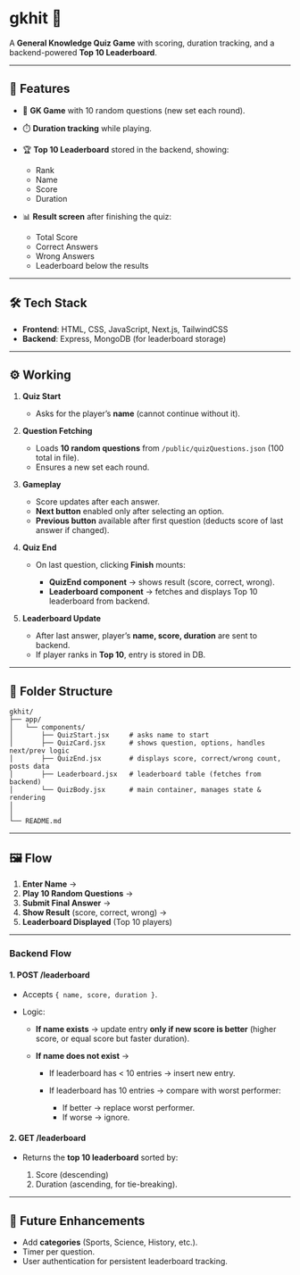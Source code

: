 # gkhit 🎯

A **General Knowledge Quiz Game** with scoring, duration tracking, and a backend-powered **Top 10 Leaderboard**.

---

## 🚀 Features

* 🧠 **GK Game** with 10 random questions (new set each round).
* ⏱️ **Duration tracking** while playing.
* 🏆 **Top 10 Leaderboard** stored in the backend, showing:

  * Rank
  * Name
  * Score
  * Duration
* 📊 **Result screen** after finishing the quiz:

  * Total Score
  * Correct Answers
  * Wrong Answers
  * Leaderboard below the results

---

## 🛠️ Tech Stack

* **Frontend**: HTML, CSS, JavaScript, Next.js, TailwindCSS
* **Backend**: Express, MongoDB (for leaderboard storage)

---

## ⚙️ Working

1. **Quiz Start**

   * Asks for the player’s **name** (cannot continue without it).

2. **Question Fetching**

   * Loads **10 random questions** from `/public/quizQuestions.json` (100 total in file).
   * Ensures a new set each round.

3. **Gameplay**

   * Score updates after each answer.
   * **Next button** enabled only after selecting an option.
   * **Previous button** available after first question (deducts score of last answer if changed).

4. **Quiz End**

   * On last question, clicking **Finish** mounts:

     * **QuizEnd component** → shows result (score, correct, wrong).
     * **Leaderboard component** → fetches and displays Top 10 leaderboard from backend.

5. **Leaderboard Update**

   * After last answer, player’s **name, score, duration** are sent to backend.
   * If player ranks in **Top 10**, entry is stored in DB.

---

## 📂 Folder Structure

```
gkhit/
├── app/
│   └── components/
│       ├── QuizStart.jsx     # asks name to start  
│       ├── QuizCard.jsx      # shows question, options, handles next/prev logic  
│       ├── QuizEnd.jsx       # displays score, correct/wrong count, posts data  
│       ├── Leaderboard.jsx   # leaderboard table (fetches from backend)  
│       └── QuizBody.jsx      # main container, manages state & rendering  
│
│
└── README.md
```

---

## 🖼️ Flow

1. **Enter Name** →
2. **Play 10 Random Questions** →
3. **Submit Final Answer** →
4. **Show Result** (score, correct, wrong) →
5. **Leaderboard Displayed** (Top 10 players)

---

### Backend Flow

#### 1. **POST /leaderboard**

* Accepts `{ name, score, duration }`.
* Logic:

  * **If name exists** → update entry **only if new score is better** (higher score, or equal score but faster duration).
  * **If name does not exist** →

    * If leaderboard has < 10 entries → insert new entry.
    * If leaderboard has 10 entries → compare with worst performer:

      * If better → replace worst performer.
      * If worse → ignore.

#### 2. **GET /leaderboard**

* Returns the **top 10 leaderboard** sorted by:

  1. Score (descending)
  2. Duration (ascending, for tie-breaking).
  
---

## 📌 Future Enhancements

* Add **categories** (Sports, Science, History, etc.).
* Timer per question.
* User authentication for persistent leaderboard tracking.
